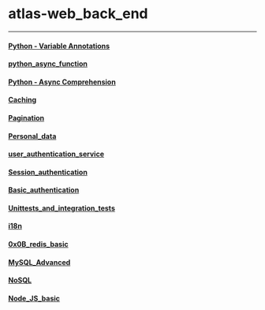 # atlas-web_back_end

---

#### [Python - Variable Annotations](python_variable_annotations/README.md)

#### [python_async_function](python_async_function/README.md)

#### [Python - Async Comprehension](python_async_comprehension/README.md)

#### [Caching](caching/README.md)

#### [Pagination](pagination/README.md)

#### [Personal_data](personal_data/README.md)

#### [user_authentication_service](user_authentication_service/README.md)

#### [Session_authentication](Session_authentication/README.md)

#### [Basic_authentication](/Basic_authentication/README.md)

#### [Unittests_and_integration_tests](Unittests_and_integration_tests/README.md)

#### [i18n](i18n/README.md)

#### [0x0B_redis_basic](0x0B_redis_basic/README.md)

#### [MySQL_Advanced](MySQL_Advanced/README.md)

#### [NoSQL](NoSQL/README.md)

#### [Node_JS_basic](Node_JS_basic/README.md)
